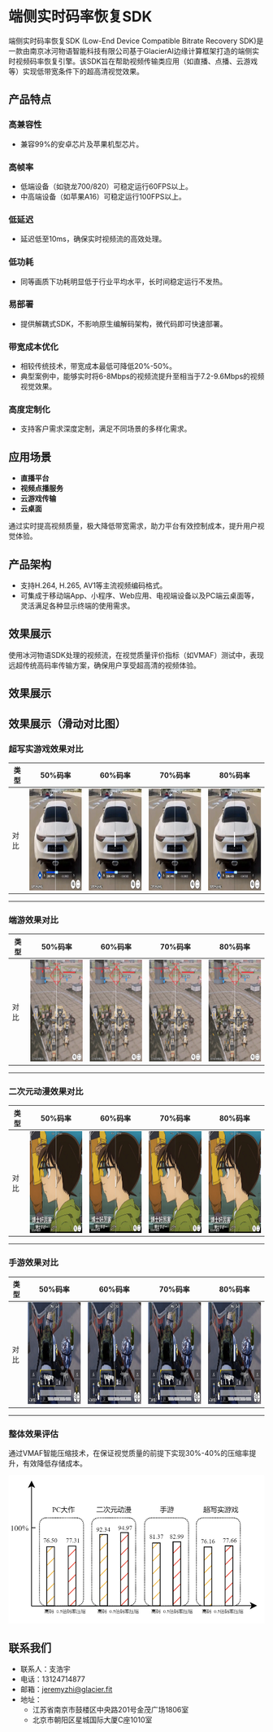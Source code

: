 # 端侧实时码率恢复SDK

端侧实时码率恢复SDK (Low-End Device Compatible Bitrate Recovery SDK)是一款由南京冰河物语智能科技有限公司基于GlacierAI边缘计算框架打造的端侧实时视频码率恢复引擎。该SDK旨在帮助视频传输类应用（如直播、点播、云游戏等）实现低带宽条件下的超高清视觉效果。

## 产品特点

### 高兼容性
- 兼容99%的安卓芯片及苹果机型芯片。

### 高帧率
- 低端设备（如骁龙700/820）可稳定运行60FPS以上。
- 中高端设备（如苹果A16）可稳定运行100FPS以上。

### 低延迟
- 延迟低至10ms，确保实时视频流的高效处理。

### 低功耗
- 同等画质下功耗明显低于行业平均水平，长时间稳定运行不发热。

### 易部署
- 提供解耦式SDK，不影响原生编解码架构，微代码即可快速部署。

### 带宽成本优化
- 相较传统技术，带宽成本最低可降低20%-50%。
- 典型案例中，能够实时将6-8Mbps的视频流提升至相当于7.2-9.6Mbps的视频视觉效果。

### 高度定制化
- 支持客户需求深度定制，满足不同场景的多样化需求。

## 应用场景
- **直播平台**
- **视频点播服务**
- **云游戏传输**
- **云桌面**

通过实时提高视频质量，极大降低带宽需求，助力平台有效控制成本，提升用户视觉体验。

## 产品架构
- 支持H.264, H.265, AV1等主流视频编码格式。
- 可集成于移动端App、小程序、Web应用、电视端设备以及PC端云桌面等，灵活满足各种显示终端的使用需求。

## 效果展示
使用冰河物语SDK处理的视频流，在视觉质量评价指标（如VMAF）测试中，表现远超传统高码率传输方案，确保用户享受超高清的视频体验。
## 效果展示

## 效果展示（滑动对比图）

### 超写实游戏效果对比

| 类型 | 50%码率 | 60%码率 | 70%码率 | 80%码率 |
|------|---------|---------|---------|---------|
| 对比 | [<img src="show/chao_50.png" height="200"/>](https://imgsli.com/Mzc3OTgy) | [<img src="show/chao_60.png" height="200"/>](https://imgsli.com/Mzc3OTgz) | [<img src="show/chao_70.png" height="200"/>](https://imgsli.com/Mzc3OTg0) | [<img src="show/chao_80.png" height="200"/>](https://imgsli.com/Mzc3OTg1) |

---

### 端游效果对比

| 类型 | 50%码率 | 60%码率 | 70%码率 | 80%码率 |
|------|---------|---------|---------|---------|
| 对比 | [<img src="show/duan_50.png" height="200"/>](https://imgsli.com/Mzc3OTk0) | [<img src="show/duan_60.png" height="200"/>](https://imgsli.com/Mzc3OTk6) | [<img src="show/duan_70.png" height="200"/>](https://imgsli.com/Mzc3OTk7) | [<img src="show/duan_80.png" height="200"/>](https://imgsli.com/Mzc3OTk9) |

---

### 二次元动漫效果对比

| 类型 | 50%码率 | 60%码率 | 70%码率 | 80%码率 |
|------|---------|---------|---------|---------|
| 对比 | [<img src="show/er_50.png" height="200"/>](https://imgsli.com/Mzc3OTg7) | [<img src="show/er_60.png" height="200"/>](https://imgsli.com/Mzc3OTg9) | [<img src="show/er_70.png" height="200"/>](https://imgsli.com/Mzc3OTkw) | [<img src="show/er_80.png" height="200"/>](https://imgsli.com/Mzc3OTky) |

---

### 手游效果对比

| 类型 | 50%码率 | 60%码率 | 70%码率 | 80%码率 |
|------|---------|---------|---------|---------|
| 对比 | [<img src="show/shou_50.png" height="200"/>](https://imgsli.com/Mzc4MDAw) | [<img src="show/shou_60.png" height="200"/>](https://imgsli.com/Mzc4MDAx) | [<img src="show/shou_70.png" height="200"/>](https://imgsli.com/Mzc4MDAy) | [<img src="show/shou_80.png" height="200"/>](https://imgsli.com/Mzc4MDAz) |

---

### 整体效果评估

通过VMAF智能压缩技术，在保证视觉质量的前提下实现30%-40%的压缩率提升，有效降低存储成本。

![码率压缩效果对比](show/码率压缩效果柱状图.png)


## 联系我们
- 联系人：支浩宇
- 电话：13124714877
- 邮箱：[jeremyzhi@glacier.fit](mailto:jeremyzhi@glacier.fit)
- 地址：
  - 江苏省南京市鼓楼区中央路201号金茂广场1806室
  - 北京市朝阳区星城国际大厦C座1010室

